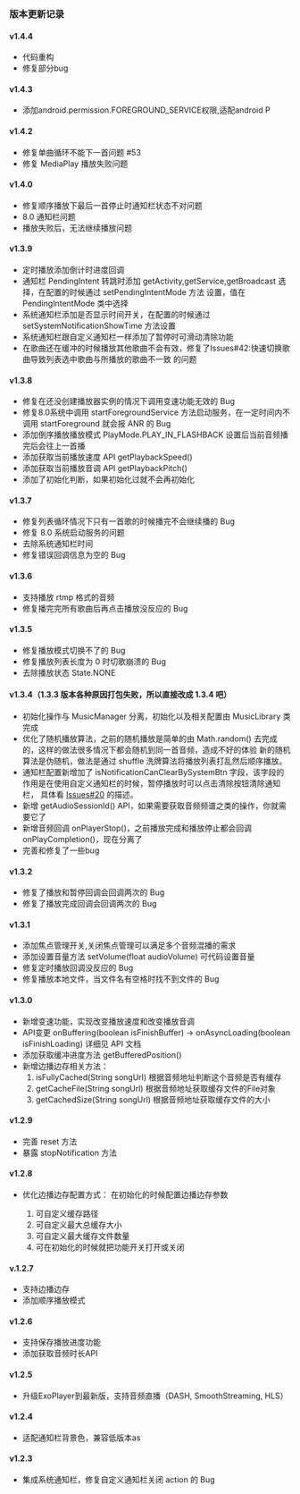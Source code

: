 ### 版本更新记录

#### v1.4.4
- 代码重构
- 修复部分bug

#### v1.4.3
- 添加android.permission.FOREGROUND_SERVICE权限,适配android P

#### v1.4.2
- 修复单曲循环不能下一首问题 #53
- 修复 MediaPlay 播放失败问题

#### v1.4.0
- 修复顺序播放下最后一首停止时通知栏状态不对问题
- 8.0 通知栏问题
- 播放失败后，无法继续播放问题

#### v1.3.9
- 定时播放添加倒计时进度回调
- 通知栏 PendingIntent 转跳时添加 getActivity,getService,getBroadcast 选择，在配置的时候通过 setPendingIntentMode 方法
设置，值在 PendingIntentMode 类中选择
- 系统通知栏添加是否显示时间开关，在配置的时候通过 setSystemNotificationShowTime 方法设置
- 系统通知栏跟自定义通知栏一样添加了暂停时可滑动清除功能
- 在歌曲还在缓冲的时候播放其他歌曲不会有效，修复了Issues#42:快速切换歌曲导致列表选中歌曲与所播放的歌曲不一致 的问题


#### v1.3.8
- 修复在还没创建播放器实例的情况下调用变速功能无效的 Bug
- 修复8.0系统中调用 startForegroundService 方法启动服务，在一定时间内不调用 startForeground 就会报 ANR 的 Bug
- 添加倒序播放播放模式 PlayMode.PLAY_IN_FLASHBACK 设置后当前音频播完后会往上一首播
- 添加获取当前播放速度 API getPlaybackSpeed()
- 添加获取当前播放音调 API getPlaybackPitch()
- 添加了初始化判断，如果初始化过就不会再初始化


#### v1.3.7
- 修复列表循环情况下只有一首歌的时候播完不会继续播的 Bug
- 修复 8.0 系统启动服务的问题
- 去除系统通知栏时间
- 修复错误回调信息为空的 Bug


#### v1.3.6
- 支持播放 rtmp 格式的音频
- 修复播完完所有歌曲后再点击播放没反应的 Bug


#### v1.3.5
- 修复播放模式切换不了的 Bug
- 修复播放列表长度为 0 时切歌崩溃的 Bug
- 去除播放状态 State.NONE

#### v1.3.4（1.3.3 版本各种原因打包失败，所以直接改成 1.3.4 吧）
- 初始化操作与 MusicManager 分离，初始化以及相关配置由 MusicLibrary 类完成
- 优化了随机播放算法，之前的随机播放是简单的由 Math.random() 去完成的，这样的做法很多情况下都会随机到同一首音频，造成不好的体验
新的随机算法是伪随机，做法是通过 shuffle 洗牌算法将播放列表打乱然后顺序播放。
- 通知栏配置新增加了 isNotificationCanClearBySystemBtn 字段，该字段的作用是在使用自定义通知栏的时候，暂停播放时可以点击清除按钮清除通知栏，
具体看 [Issues#20](https://github.com/lizixian18/MusicLibrary/issues/20) 的描述。
- 新增 getAudioSessionId() API，如果需要获取音频频谱之类的操作，你就需要它了
- 新增音频回调 onPlayerStop()，之前播放完成和播放停止都会回调 onPlayCompletion()，现在分离了
- 完善和修复了一些bug


#### v1.3.2 
- 修复了播放和暂停回调会回调两次的 Bug
- 修复了播放完成回调会回调两次的 Bug

#### v1.3.1  
 
 - 添加焦点管理开关,关闭焦点管理可以满足多个音频混播的需求
 - 添加设置音量方法 setVolume(float audioVolume) 可代码设置音量
 - 修复定时播放回调没反应的 Bug
 - 修复播放本地文件，当文件名有空格时找不到文件的 Bug
 
#### v1.3.0

- 新增变速功能，实现改变播放速度和改变播放音调
- API变更 onBuffering(boolean isFinishBuffer) -> onAsyncLoading(boolean isFinishLoading) 详细见 API 文档
- 添加获取缓冲进度方法 getBufferedPosition()
- 新增边播边存相关方法：
  1. isFullyCached(String songUrl) 根据音频地址判断这个音频是否有缓存
  2. getCacheFile(String songUrl) 根据音频地址获取缓存文件的File对象
  3. getCachedSize(String songUrl) 根据音频地址获取缓存文件的大小
  
#### v1.2.9

- 完善 reset 方法
- 暴露 stopNotification 方法
 
#### v1.2.8

- 优化边播边存配置方式：
  在初始化的时候配置边播边存参数

  1. 可自定义缓存路径
  2. 可自定义最大总缓存大小
  3. 可自定义最大缓存文件数量
  4. 可在初始化的时候就把功能开关打开或关闭
  
#### v.1.2.7

- 支持边播边存
- 添加顺序播放模式

#### v1.2.6

- 支持保存播放进度功能
- 添加获取音频时长API

#### v1.2.5

- 升级ExoPlayer到最新版，支持音频直播（DASH, SmoothStreaming, HLS）


#### v1.2.4

- 适配通知栏背景色，兼容低版本as

#### v1.2.3

- 集成系统通知栏，修复自定义通知栏关闭 action 的 Bug
